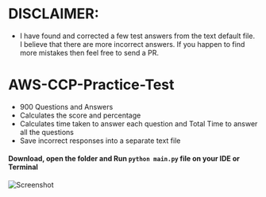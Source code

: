 # DISCLAIMER:
- I have found and corrected a few test answers from the text default file. I believe that there are more incorrect answers. If you happen to find more mistakes then feel free to send a PR.

# AWS-CCP-Practice-Test
- 900 Questions and Answers
- Calculates the score and percentage
- Calculates time taken to answer each question and Total Time to answer all the questions
- Save incorrect responses into a separate text file

#### Download, open the folder and Run `python main.py` file on your IDE or Terminal

![Screenshot](https://github.com/k4u5hik/AWS-Certified-Cloud-Practitioner---Practice-Test/blob/main/Screenshot%202023-01-30%20at%204.30.41%20pm.png?raw=true)
